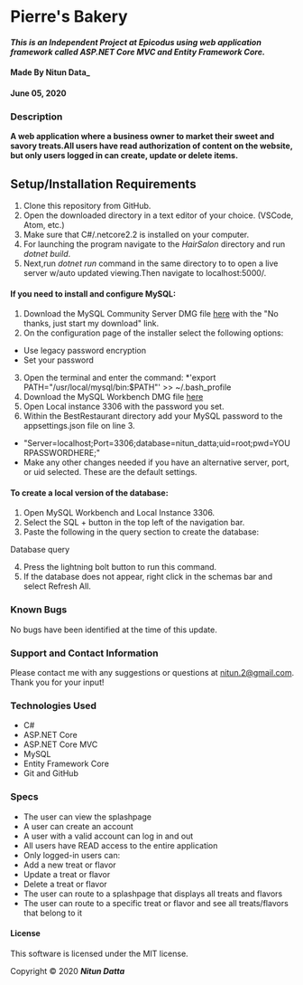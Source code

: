 
# **Pierre's Bakery**

#### _This is an Independent Project at Epicodus using web application framework called ASP.NET Core MVC and Entity Framework Core._

#### Made By **Nitun Data_**
#### June 05, 2020

### Description

__A web application where a business owner to market their sweet and savory treats.All users have read authorization of content on the website, but only users logged in can create, update or delete items.__

## Setup/Installation Requirements

1. Clone this repository from GitHub.
2. Open the downloaded directory in a text editor of your choice.
  (VSCode, Atom, etc.)
3. Make sure that C#/.netcore2.2 is installed on your computer.  
4. For launching the program navigate to the _HairSalon_ directory and run _dotnet build_.
5. Next,run _dotnet run_ command in the same directory to to open a live server w/auto updated viewing.Then navigate to localhost:5000/.

#### If you need to install and configure MySQL:
1. Download the MySQL Community Server DMG file [here](https://dev.mysql.com/downloads/file/?id=484914) with the "No thanks, just start my download" link.
2. On the configuration page of the installer select the following options:
* Use legacy password encryption
* Set your password
3. Open the terminal and enter the command:
*'export PATH="/usr/local/mysql/bin:$PATH"' >> ~/.bash_profile
4. Download the MySQL Workbench DMG file [here](https://dev.mysql.com/downloads/file/?id=484391)
5. Open Local instance 3306 with the password you set.
6. Within the BestRestaurant directory add your MySQL password to the appsettings.json file on line 3.
* "Server=localhost;Port=3306;database=nitun_datta;uid=root;pwd=YOURPASSWORDHERE;"
* Make any other changes needed if you have an alternative server, port, or uid selected. These are the default settings.

#### To create a local version of the database:
1. Open MySQL Workbench and Local Instance 3306.
2. Select the SQL + button in the top left of the navigation bar.
3. Paste the following in the query section to create the database:

Database query

4. Press the lightning bolt button to run this command.
5. If the database does not appear, right click in the schemas bar and select Refresh All.

### Known Bugs

No bugs have been identified at the time of this update.

### Support and Contact Information

Please contact me with any suggestions or questions at nitun.2@gmail.com. Thank you for your input!  

### Technologies Used

* C#
* ASP.NET Core
* ASP.NET Core MVC
* MySQL
* Entity Framework Core
* Git and GitHub

### Specs
* The user can view the splashpage
* A user can create an account
* A user with a valid account can log in and out
* All users have READ access to the entire application
* Only logged-in users can:
* Add a new treat or flavor
* Update a treat or flavor
* Delete a treat or flavor
* The user can route to a splashpage that displays all treats and flavors
* The user can route to a specific treat or flavor and see all treats/flavors that belong to it


#### License

This software is licensed under the MIT license.

Copyright © 2020 **_Nitun Datta_**
